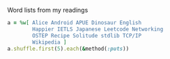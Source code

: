 Word lists from my readings

```ruby
a = %w[ Alice Android APUE Dinosaur English
        Happier IETLS Japanese Leetcode Networking
        OSTEP Recipe Solitude stdlib TCP/IP
        Wikipedia ]
a.shuffle.first(5).each(&method(:puts))
```
